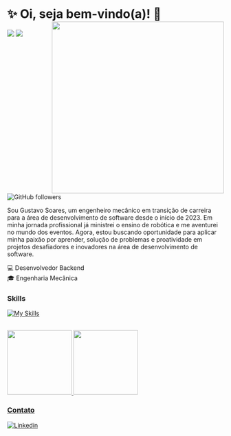 # :sparkles: Oi, seja bem-vindo(a)! :wave:<img src="https://raw.githubusercontent.com/MicaelliMedeiros/micaellimedeiros/master/image/computer-illustration.png" min-width="400px" max-width="400px" width="400px" align="right">

![](https://komarev.com/ghpvc/?username=Gustavo-Barbos&color=000000)
![](https://estruyf-github.azurewebsites.net/api/VisitorHit?user=Gustavo-Barbos&countColorcountColor&countColor=%232979ff) ![GitHub followers](https://img.shields.io/github/followers/Gustavo-Barbos?label=Follow&style=social)

Sou Gustavo Soares, um engenheiro mecânico em transição de carreira para a área de desenvolvimento de software desde o início de 2023.
Em minha jornada profissional já ministrei o ensino de robótica e me aventurei no mundo dos eventos.
Agora, estou buscando oportunidade para aplicar minha paixão por aprender, solução de problemas e proatividade em projetos desafiadores e inovadores na área de desenvolvimento de software.

:computer: Desenvolvedor Backend<br>
:mortar_board: Engenharia Mecânica

### Skills
[![My Skills](https://skillicons.dev/icons?i=js,nodejs,express)](https://skillicons.dev)
<br>
<br>
<div>
<a href="https://github.com/Gustavo-Barbos">
<img height="150em" src="https://github-readme-stats.vercel.app/api?username=Gustavo-Barbos&show_icons=true&theme=midnight-purple&include_all_commits=true&count_private=true"/>
<img height="150em" src="https://github-readme-stats.vercel.app/api/top-langs/?username=Gustavo-Barbos&layout=compact&langs_count=7&theme=midnight-purple"/>
</div>


### Contato
[![Linkedin](https://img.shields.io/badge/LinkedIn-0077B5?style=for-the-badge&logo=linkedin&logoColor=white)](https://www.linkedin.com/in/gustavosoaresb/)
